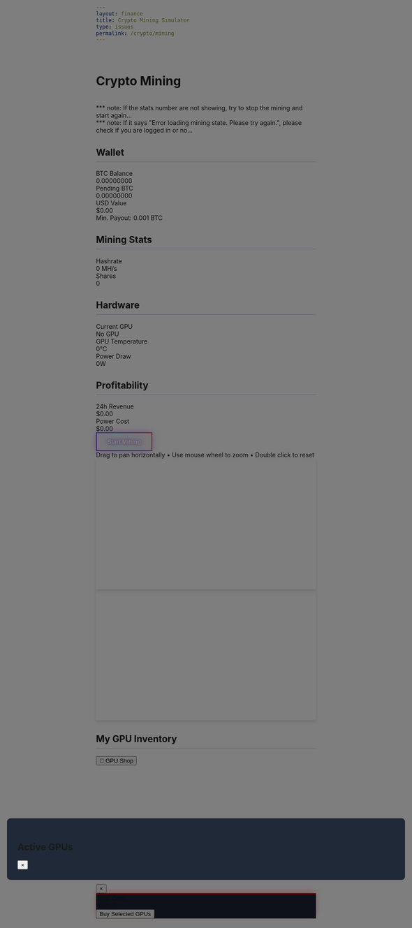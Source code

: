 ```yaml
---
layout: finance
title: Crypto Mining Simulator
type: issues
permalink: /crypto/mining
---
```


<script src="https://cdn.jsdelivr.net/npm/chart.js"></script>
<script src="https://cdnjs.cloudflare.com/ajax/libs/chartjs-plugin-zoom/2.0.1/chartjs-plugin-zoom.min.js"></script>
<link href="https://cdn.jsdelivr.net/npm/tailwindcss@2.2.19/dist/tailwind.min.css" rel="stylesheet">
<style>
       .notification { /* This entire style, ".notification", is what makes the notification pops out from the top right! */
       position: fixed;
       top: 20px;
       right: 20px;
       background-color: #333;
       color: white;
       padding: 10px;
       border-radius: 5px;
       z-index: 1000; // Ensure it appears above other elements
   }
   .shadow-red-glow {
    box-shadow: 0 4px 15px -3px rgba(239, 68, 68, 0.3);
    }
    .shadow-green-glow {
        box-shadow: 0 4px 15px -3px rgba(16, 185, 129, 0.3);
    }
   /* GPU Inventory Styles */
   .dashboard-card {
       @apply bg-gray-800 rounded-lg p-6 shadow-lg border border-gray-700;
       transition: transform 0.2s, box-shadow 0.2s;
   }
   .dashboard-card:hover {
       transform: translateY(-2px);
       box-shadow: 0 4px 12px rgba(0, 0, 0, 0.3);
   }
   .dashboard-card h2 {
       @apply text-xl font-bold mb-4 text-blue-400;
       border-bottom: 2px solid rgba(59, 130, 246, 0.2);
       padding-bottom: 0.5rem;
   }
   .stat-label {
       @apply text-gray-400 text-sm font-medium mb-1;
   }
   .stat-value {
       @apply text-2xl font-bold;
       text-shadow: 0 0 10px rgba(255, 255, 255, 0.1);
   }
   #gpu-inventory {
       @apply mt-4;
       min-height: 200px; /* Ensure minimum height even when empty */
   }
   .gpu-card {
       @apply bg-gray-800 rounded-lg p-4 shadow-lg mb-4;
       border: 1px solid rgba(255, 255, 255, 0.1);
   }
    /* Updated Navigation Bar Styles */
    .navbar {
        display: flex;
        justify-content: space-between;
        align-items: center;
        padding: 10px 15px; /* Reduced horizontal padding */
        background-color: #001f3f;
        color: #fff;
        width: 100%;
    }
    .navbar .logo {
        font-size: 24px;
        font-weight: bold;
        letter-spacing: 2px;
        margin-right: 20px; /* Add margin to separate logo from nav buttons */
    }
    .navbar .nav-buttons {
        display: flex;
        gap: 15px; /* Reduced gap between buttons */
        flex-wrap: nowrap; /* Prevent wrapping */
        align-items: center;
    }
    .navbar .nav-buttons a {
        color: #fff;
        text-decoration: none;
        font-size: 15px; /* Slightly smaller font size */
        padding: 6px 12px; /* Reduced padding */
        border-radius: 4px;
        transition: background-color 0.3s;
        white-space: nowrap; /* Prevent text wrapping */
    }
    .navbar .nav-buttons a:hover {
        background-color: #ff8c00;
    }
.navbar {
    display: flex;
    justify-content: space-between;
    align-items: center;
    padding: 10px 20px;
    background-color: #001f3f;
    color: #fff;
}
.navbar .logo {
    font-size: 24px;
    font-weight: bold;
    letter-spacing: 2px;
}
.navbar .nav-buttons {
    display: flex;
    gap: 20px;
}
.navbar .nav-buttons a {
    color: #fff;
    text-decoration: none;
    font-size: 16px;
    padding: 8px 16px;
    border-radius: 4px;
    transition: background-color 0.3s;
}
.navbar .nav-buttons a:hover {
    background-color: #ff8c00;
}
.dashboard {
    padding: 20px;
    display: flex;
    justify-content: flex-start;
    gap: 40px;
}
.dashboard-content {
    width: 70%;
}
.sidebar {
    width: 25%;
    display: flex;
    flex-direction: column;
    gap: 20px;
}
.stock-table, .your-stocks {
    background-color: #fff;
    padding: 20px;
    border-radius: 8px;
    box-shadow: 0 2px 4px rgba(0, 0, 0, 0.1);
}
.your-stocks, .stock-table {
    height: full;
}
.stock-table table, .your-stocks table {
    width: 100%;
    border-collapse: collapse;
}
.stock-table table, th, td, .your-stocks table, th, td {
    border: none;
}
.stock-table th, td, .your-stocks th, td {
    padding: 10px;
    text-align: left;
}
.stock-table th, .your-stocks th {
    background-color: #f2f2f2;
}
.welcome {
    font-size: 24px;
    font-weight: bold;
}
.summary-cards {
    display: flex;
    justify-content: space-between;
    margin: 20px 0;
}
.card {
    padding: 0px;
    margin: 10px;
    border-radius: 8px;
    box-shadow: 0 2px 4px rgba(0, 0, 0, 0.1);
    flex: 1;
    text-align: center;
    color: #fff;
    padding-bottom: -40px;
}
.card-orange {
    background-color: #FF8C00;
}
.card-purple {
    background-color: #6A0DAD;
}
.card-darkblue {
    background-color: #001f3f;
}
.card h2 {
    font-size: 20px;
}
.card p {
    font-size: 36px;
    font-weight: bold;
}
.chart-container {
    @apply bg-gray-800 rounded-lg p-6 border border-gray-700;
    height: 300px;
    box-shadow: 0 4px 6px rgba(0, 0, 0, 0.1);
}
.chart {
    height: 100%;
    width: 100%;
    background-color: #fff;
    border-radius: 8px;
    display: flex;
    align-items: center;
    justify-content: center;
    font-size: 24px;
    color: #999;
    flex: 1;
}
.search-container {
    margin-bottom: 20px;
    display: flex;
}
.search-container input[type="text"] {
    width: 100%;
    padding: 12px;
    border: none;
    border-radius: 4px;
    outline: none;
    font-size: 16px;
}
.search-button {
    background-color: #ff8c00;
    color: #fff;
    border: none;
    border-radius: 0 4px 4px 0;
    padding: 12px 20px;
    cursor: pointer;
    font-size: 16px;
    transition: background-color 0.3s;
}
.search-button:hover {
    background-color: #e07b00;
}
/* ===== Mining Button Effects ===== */
#start-mining {
    background: linear-gradient(135deg, 
        rgba(147, 51, 234, 0.1) 0%,    /* Purple */
        rgba(59, 130, 246, 0.1) 50%,  /* Blue */
        rgba(239, 68, 68, 0.1) 100%   /* Red */
    );
    border: 2px solid;
    border-image-slice: 1;
    border-image-source: linear-gradient(
        45deg,
        #9333ea,  /* Purple */
        #3b82f6,  /* Blue */
        #ef4444   /* Red */
    );
    color: white;
    padding: 12px 24px;
    border-radius: 8px;
    font-weight: bold;
    transition: all 0.4s cubic-bezier(0.4, 0, 0.2, 1);
    position: relative;
    overflow: hidden;
    backdrop-filter: blur(8px);
}
/* Hover effect with chromatic aberration */
#start-mining:hover {
    transform: translateY(-2px) scale(1.02);
    box-shadow: 0 0 25px rgba(147, 51, 234, 0.4),
                0 0 15px rgba(59, 130, 246, 0.4),
                0 0 5px rgba(239, 68, 68, 0.4);
}
/* Active state with particle effect */
#start-mining.active {
    background: linear-gradient(135deg,
        rgba(147, 51, 234, 0.2) 0%,
        rgba(59, 130, 246, 0.2) 50%,
        rgba(239, 68, 68, 0.2) 100%
    );
    box-shadow: 0 0 40px rgba(147, 51, 234, 0.6),
                inset 0 0 20px rgba(59, 130, 246, 0.4);
}
/* RGB Cyclic Animation */
@keyframes chromatic-pulse {
    0% {
        border-color: #9333ea;  /* Purple */
        box-shadow: 0 0 15px rgba(147, 51, 234, 0.4);
    }
    33% {
        border-color: #3b82f6;   /* Blue */
        box-shadow: 0 0 15px rgba(59, 130, 246, 0.4);
    }
    66% {
        border-color: #ef4444;  /* Red */
        box-shadow: 0 0 15px rgba(239, 68, 68, 0.4);
    }
    100% {
        border-color: #9333ea;  /* Purple */
        box-shadow: 0 0 15px rgba(147, 51, 234, 0.4);
    }
}
#start-mining:not(.active) {
    animation: chromatic-pulse 3s ease-in-out infinite;
}
/* Holographic overlay effect */
#start-mining::before {
    content: '';
    position: absolute;
    top: -50%;
    left: -50%;
    width: 200%;
    height: 200%;
    background: linear-gradient(
        45deg,
        transparent 25%,
        rgba(147, 51, 234, 0.1) 33%,
        rgba(59, 130, 246, 0.1) 66%,
        transparent 75%
    );
    transform: rotate(45deg);
    animation: prismatic-flow 4s infinite linear;
    mix-blend-mode: screen;
}
@keyframes prismatic-flow {
    0% { transform: translateX(-150%) rotate(45deg); }
    100% { transform: translateX(150%) rotate(45deg); }
}
/* Text glow with color transition */
#start-mining span {
    position: relative;
    z-index: 2;
    animation: text-glow 2s ease-in-out infinite alternate;
}
@keyframes text-glow {
    from {
        text-shadow: 0 0 5px rgba(147, 51, 234, 0.5),
                     0 0 10px rgba(59, 130, 246, 0.5),
                     0 0 15px rgba(239, 68, 68, 0.5);
    }
    to {
        text-shadow: 0 0 10px rgba(147, 51, 234, 0.8),
                     0 0 20px rgba(59, 130, 246, 0.8),
                     0 0 30px rgba(239, 68, 68, 0.8);
    }
}
/* GPU Shop Modal */
.gpu-shop-modal {
    position: fixed;
    inset: 0;
    background-color: rgba(0, 0, 0, 0.75);
    display: flex;
    align-items: center;
    justify-content: center;
    z-index: 50;
}
/* GPU Shop Content */
.gpu-shop-content {
    background-color: #1F2937;
    width: 90%;
    max-width: 900px;
    max-height: 80vh;
    border-radius: 0.5rem;
    padding: 1.5rem;
    position: relative;
}
/* GPU List Container (with scrollbar) */
.gpu-list-container {
    overflow-y: auto;
    max-height: calc(80vh - 4rem);
    padding-right: 1rem;
    scrollbar-width: thin;
    scrollbar-color: #4B5563 #1F2937;
}
/* Scrollbar Style */
.gpu-list-container::-webkit-scrollbar {
    width: 8px;
}
.gpu-list-container::-webkit-scrollbar-track {
    background: #1F2937;
}
.gpu-list-container::-webkit-scrollbar-thumb {
    background-color: #4B5563;
    border-radius: 4px;
}
/* GPU Card Base Style */
.gpu-card {
    background: rgba(26, 31, 46, 0.95);
    border-radius: 0.5rem;
    padding: 1rem;
    margin-bottom: 1rem;
    transition: all 0.3s cubic-bezier(0.4, 0, 0.2, 1);
    border: 2px solid transparent;
    backdrop-filter: blur(5px);
}
/* Different price GPU Hover Effect */
.gpu-card.starter:hover { /* Free GPU */
    transform: translateY(-5px);
    box-shadow: 0 0 20px rgba(34, 197, 94, 0.3);
    border-color: rgba(34, 197, 94, 0.5);
}
.gpu-card.budget:hover { /* Entry-level */
    transform: translateY(-5px);
    box-shadow: 0 0 20px rgba(59, 130, 246, 0.3);
    border-color: rgba(59, 130, 246, 0.5);
}
.gpu-card.mid-range:hover { /* Mid-range */
    transform: translateY(-5px);
    box-shadow: 0 0 20px rgba(147, 51, 234, 0.3);
    border-color: rgba(147, 51, 234, 0.5);
}
.gpu-card.high-end:hover { /* High-end */
    transform: translateY(-5px);
    box-shadow: 0 0 20px rgba(251, 146, 60, 0.3);
    border-color: rgba(251, 146, 60, 0.5);
}
.gpu-card.premium:hover { /* Premium */
    transform: translateY(-5px);
    box-shadow: 0 0 20px rgba(239, 68, 68, 0.3);
    border-color: rgba(239, 68, 68, 0.5);
}
/* difference color = different category */
.gpu-card.starter h3 { color: #22C55E; }  /* Green */
.gpu-card.budget h3 { color: #3B82F6; }   /* Blue */
.gpu-card.mid-range h3 { color: #9333EA; } /* Purple */
.gpu-card.high-end h3 { color: #FB923C; } /* Orange */
.gpu-card.premium h3 { color: #EF4444; }  /* Red */
/* Buy Button Style */
.gpu-card button {
    background: rgba(39, 39, 42, 0.9);
    color: white;
    padding: 0.5rem 1rem;
    border-radius: 0.375rem;
    transition: all 0.2s ease;
}
.gpu-card button:hover {
    transform: scale(1.05);
    box-shadow: 0 0 10px currentColor;
}
/* Performance Metrics Style */
.gpu-card .performance-metrics {
    color: #A1A1AA;
    font-size: 0.875rem;
}
.gpu-card .performance-metrics span {
    color: white;
    font-weight: 500;
}
/* ROI Display Style */
.gpu-card .roi-indicator {
    color: #FACC15;
    font-weight: bold;
    text-shadow: 0 0 8px rgba(250, 204, 21, 0.3);
}
/* Update the active-gpus-modal styles to match GPU Shop */
.active-gpus-modal {
    position: fixed;
    inset: 0;
    background-color: rgba(0, 0, 0, 0.5);
    z-index: 50;
}
.active-gpus-content {
    position: absolute;
    top: 50%;
    left: 50%;
    transform: translate(-50%, -50%);
    background-color: #1f2937;
    border-radius: 0.5rem;
    padding: 1.5rem;
    width: 90%;
    max-width: 900px;
    max-height: 80vh;
}
#active-gpus-list {
    overflow-y: auto;
    max-height: calc(80vh - 120px);
    padding-right: 1rem;
    margin-right: -1rem;
    scrollbar-width: thin;
    scrollbar-color: #4b5563 #1f2937;
}
#active-gpus-list::-webkit-scrollbar {
    width: 8px;
}
#active-gpus-list::-webkit-scrollbar-track {
    background: #1f2937;
}
#active-gpus-list::-webkit-scrollbar-thumb {
    background-color: #4b5563;
    border-radius: 4px;
}
/* Update the GPU cards style */
#active-gpus-list .gpu-card {
    background: rgba(17, 24, 39, 0.95);
    border-radius: 0.75rem;
    padding: 1.25rem;
    margin-bottom: 1rem;
    border: 1px solid rgba(75, 85, 99, 0.4);
    transition: all 0.2s ease-in-out;
}
#active-gpus-list .gpu-card:hover {
    transform: translateY(-2px);
    border-color: rgba(59, 130, 246, 0.5);
    box-shadow: 0 4px 12px rgba(59, 130, 246, 0.1);
}
@keyframes rainbow-breathe {
    0% { background-position: 0% 50%; text-shadow: 0 0 10px #ff0000; }
    25% { background-position: 100% 50%; text-shadow: 0 0 10px #00ff00; }
    50% { background-position: 0% 50%; text-shadow: 0 0 10px #0000ff; }
    75% { background-position: 100% 50%; text-shadow: 0 0 10px #ff00ff; }
    100% { background-position: 0% 50%; text-shadow: 0 0 10px #ff0000; }
}
@keyframes rgb-border-breathe {
    0% { border-color: rgba(255, 0, 0, 0.7); box-shadow: 0 -4px 15px -3px rgba(255, 0, 0, 0.4); }
    33% { border-color: rgba(0, 255, 0, 0.7); box-shadow: 0 -4px 15px -3px rgba(0, 255, 0, 0.4); }
    66% { border-color: rgba(0, 0, 255, 0.7); box-shadow: 0 -4px 15px -3px rgba(0, 0, 255, 0.4); }
    100% { border-color: rgba(255, 0, 0, 0.7); box-shadow: 0 -4px 15px -3px rgba(255, 0, 0, 0.4); }
}
</style><br>
<h1>Crypto Mining</h1><br>
<div class="text-center mb-4 text-yellow-400">
    *** note: If the stats number are not showing, try to stop the mining and start again... <br>
    *** note: If it says "Error loading mining state. Please try again.", please check if you are logged in or no...
</div>
<div class="container mx-auto">
    <!-- Core Stats Cards -->
    <div class="grid grid-cols-1 md:grid-cols-2 lg:grid-cols-4 gap-4">
        <!-- Wallet -->
        <div class="dashboard-card">
            <h2>Wallet</h2>
            <div class="grid gap-2">
                <div>
                    <div class="stat-label">BTC Balance</div>
                    <div class="stat-value" id="btc-balance">0.00000000</div>
                </div>
                <div>
                    <div class="stat-label">Pending BTC</div>
                    <div class="stat-value text-yellow-400" id="pending-balance">0.00000000</div>
                </div>
                <div>
                    <div class="stat-label">USD Value</div>
                    <div class="stat-value" id="usd-value">$0.00</div>
                </div>
                <div>
                    <div class="stat-label" id="pool-info">Min. Payout: 0.001 BTC</div>
                </div>
            </div>
        </div>
        <!-- Mining Stats -->
        <div class="dashboard-card">
            <h2>Mining Stats</h2>
            <div class="grid gap-2">
                <div>
                    <div class="stat-label">Hashrate</div>
                    <div class="stat-value" id="hashrate">0 MH/s</div>
                </div>
                <div>
                    <div class="stat-label">Shares</div>
                    <div class="stat-value" id="shares">0</div>
                </div>
            </div>
        </div>
        <!-- Hardware -->
        <div class="dashboard-card">
            <h2>Hardware</h2>
            <div class="grid gap-2">
                <div>
                    <div class="stat-label">Current GPU</div>
                    <div class="stat-value text-blue-400 cursor-pointer hover:text-blue-300 transition-colors" 
                            onclick="openActiveGPUsModal()" 
                            id="current-gpu">
                        No GPU
                    </div>
                </div>
                <div>
                    <div class="stat-label">GPU Temperature</div>
                    <div class="stat-value" id="gpu-temp">0°C</div>
                </div>
                <div>
                    <div class="stat-label">Power Draw</div>
                    <div class="stat-value" id="power-draw">0W</div>
                </div>
            </div>
        </div>
        <!-- Profitability -->
        <div class="dashboard-card">
            <h2>Profitability</h2>
            <div class="grid gap-2">
                <div>
                    <div class="stat-label">24h Revenue</div>
                    <div class="stat-value" id="daily-revenue">$0.00</div>
                </div>
                <div>
                    <div class="stat-label">Power Cost</div>
                    <div class="stat-value text-red-400" id="power-cost">$0.00</div>
                </div>
            </div>
        </div>
    </div>
    <!-- Mining Controls -->
    <div class="flex justify-center mt-8 mb-8">
        <div class="flex justify-between items-center">
            <button id="start-mining" onclick="toggleMining()">
                <span>Start Mining</span>
            </button>
        </div>
    </div>
    <!-- Performance Charts -->
    <div class="flex flex-col gap-4 mt-4">
        <div class="text-sm text-gray-400 text-center">
            Drag to pan horizontally • Use mouse wheel to zoom • Double click to reset
        </div>
        <div class="chart-container">
            <canvas id="hashrate-chart"></canvas>
        </div>
        <div class="chart-container">
            <canvas id="profit-chart"></canvas>
        </div>
    </div>
    <!-- GPU Inventory -->
    <div class="dashboard-card mt-4 bg-gray-900 p-6 rounded-lg">
        <div class="flex justify-between items-center mb-4">
            <h2 class="text-xl font-bold">My GPU Inventory</h2>
            <button id="gpu-shop" 
                    class="bg-indigo-600 hover:bg-indigo-700 px-6 py-3 rounded-lg 
                            font-medium transition-colors duration-200 flex items-center gap-2">
                <span>🛒</span>
                GPU Shop
            </button>
        </div>
        <div id="gpu-inventory" class="min-h-[400px]">
        </div>
    </div>
</div>
<!-- GPU Shop Modal -->
<div id="gpu-shop-modal" class="fixed inset-0 bg-black bg-opacity-50 hidden z-50">
    <div class="absolute top-1/2 left-1/2 transform -translate-x-1/2 -translate-y-1/2 
                bg-gray-800 rounded-lg p-6 w-11/12 max-w-4xl max-h-[80vh] overflow-hidden">
        <div class="flex justify-between items-center mb-4">
            <h2 class="text-2xl font-bold">GPU Shop</h2>
            <button id="close-shop" class="text-gray-400 hover:text-white text-3xl">&times;</button>
        </div>
        <div class="overflow-y-auto pr-2" style="max-height: calc(80vh - 100px);">
            <div id="gpu-list" class="grid gap-4">
                <!-- GPUs will be inserted here -->
            </div>
        </div>
        <!-- Total Cost Footer -->
        <div id="total-cost-footer" class="fixed bottom-0 left-0 right-0 bg-gray-900 bg-opacity-90 backdrop-blur-sm p-4 flex justify-between items-center"
                style="border-top: 3px solid transparent;
                    background: rgba(17, 24, 39, 0.95);
                    animation: rgb-border-breathe 3s ease-in-out infinite;">
            <div class="text-2xl font-bold text-white">Total Cost:</div>
            <div class="flex items-center gap-4">
                <div class="text-3xl font-bold text-white">
                    USD: <span id="shop-total-cost">0</span>
                </div>
                <button onclick="buySelectedGPUs()" 
                        class="bg-indigo-600 hover:bg-indigo-700 px-6 py-2 rounded-lg font-medium transition-colors duration-200">
                    Buy Selected GPUs
                </button>
            </div>
        </div>
    </div>
</div>
<!-- Add this right before the closing </body> tag -->
<div id="active-gpus-modal" class="active-gpus-modal hidden">
    <div class="active-gpus-content">
        <div class="flex justify-between items-center mb-4">
            <h2 class="text-2xl font-bold text-blue-400">Active GPUs</h2>
            <button onclick="closeActiveGPUsModal()" 
                    class="text-gray-400 hover:text-white text-2xl leading-none">&times;</button>
        </div>
        <div id="active-gpus-list">
            <!-- GPUs will be listed here -->
        </div>
    </div>
</div>
<script type="module">
    import { login, pythonURI, javaURI, fetchOptions } from '{{site.baseurl}}/assets/js/api/config.js'; 
    // Make functions globally available
    window.openActiveGPUsModal = function() {
        const modal = document.getElementById('active-gpus-modal');
        modal.classList.remove('hidden');
        updateActiveGPUsList();
    }
    window.closeActiveGPUsModal = function() {
        const modal = document.getElementById('active-gpus-modal');
        modal.classList.add('hidden');
    }
    function updateActiveGPUsList() {
        const container = document.getElementById('active-gpus-list');
        container.innerHTML = '';
        if (!window.stats || !window.stats.gpus) return;
        // Group GPUs by ID
        const gpuGroups = {};
        window.stats.gpus.forEach(gpu => {
            if (gpu.isActive) {
                if (!gpuGroups[gpu.id]) {
                    gpuGroups[gpu.id] = {
                        ...gpu,
                        quantity: gpu.quantity
                    };
                }
            }
        });
        Object.values(gpuGroups).forEach(gpu => {
            const card = document.createElement('div');
            card.className = 'gpu-card';
            card.innerHTML = `
                <div class="flex justify-between items-start">
                    <div class="flex-1">
                        <div class="flex justify-between items-center mb-4">
                            <h3 class="text-xl font-bold text-blue-400">${gpu.name}</h3>
                            <span class="text-green-400 text-lg font-bold">x${gpu.quantity}</span>
                        </div>
                        <div class="grid grid-cols-2 gap-6">
                            <div>
                                <p class="text-gray-400 mb-2">Performance (Per GPU)</p>
                                <div class="space-y-2">
                                    <p class="text-white">⚡ ${gpu.hashrate.toFixed(2)} MH/s</p>
                                    <p class="text-white">🔌 ${gpu.power}W</p>
                                    <p class="text-white">🌡️ ${gpu.temp}°C</p>
                                    <p class="text-white">📊 ${(gpu.hashrate/gpu.power).toFixed(3)} MH/W</p>
                                </div>
                            </div>
                            <div>
                                <p class="text-gray-400 mb-2">Total Output</p>
                                <div class="space-y-2">
                                    <p class="text-white">⚡ ${(gpu.hashrate * gpu.quantity).toFixed(2)} MH/s</p>
                                    <p class="text-white">🔌 ${gpu.power * gpu.quantity}W</p>
                                    <p class="text-emerald-400">✅ All Active</p>
                                </div>
                            </div>
                        </div>
                    </div>
                </div>
            `;
            container.appendChild(card);
        });
    }
    // Make toggleMining globally available
    window.toggleMining = async function() {
        try {
            const options = {
                ...fetchOptions,
                method: 'POST',
                cache: 'no-cache'
            };
            const response = await fetch(`${javaURI}/api/mining/toggle`, options);
            const result = await response.json();
            console.log('Mining toggle result:', result);
            // Update UI
            updateMiningButton(result.isMining);
            if (result.isMining) {
                startPeriodicUpdates();
                showNotification('Mining started successfully');
            } else {
                stopPeriodicUpdates();
                showNotification('Mining stopped');
            }
            await updateMiningStats();
        } catch (error) {
            console.error('Error toggling mining:', error);
            showNotification('Error toggling mining state');
        }
    };
    let hashrateChart, profitChart;
    let updateInterval;
    // Initialize charts and setup
    document.addEventListener('DOMContentLoaded', async () => {
        try {
            initializeCharts();
            setupEventListeners();
            await initializeMiningState();
            await loadGPUs();
        } catch (error) {
            console.error('Error during initialization:', error);
        }
    });
    function setupEventListeners() {
        // Remove this line since we're using onclick in HTML
        // document.getElementById('start-mining').addEventListener('click', toggleMining);
        document.getElementById('gpu-shop').addEventListener('click', openGpuShop);
    }
    function initializeCharts() {
        // Hashrate Chart
        const hashrateCtx = document.getElementById('hashrate-chart').getContext('2d');
        hashrateChart = new Chart(hashrateCtx, {
            type: 'line',
            data: {
                labels: [],
                datasets: [{
                    label: 'Hashrate (MH/s)',
                    data: [],
                    borderColor: '#3B82F6',
                    backgroundColor: 'rgba(59, 130, 246, 0.2)',
                    borderWidth: 3,
                    fill: true
                }]
            },
            options: {
                responsive: true,
                maintainAspectRatio: false,
                plugins: {
                    zoom: {
                        zoom: {
                            wheel: { enabled: true },
                            pinch: { enabled: true },
                            mode: 'x'
                        },
                        pan: { enabled: true }
                    }
                }
            }
        });
        // Profit Chart
        const profitCtx = document.getElementById('profit-chart').getContext('2d');
        profitChart = new Chart(profitCtx, {
            type: 'line',
            data: {
                labels: [],
                datasets: [{
                    label: 'Profit (USD)',
                    data: [],
                    borderColor: '#BE0102',
                    backgroundColor: 'rgba(190, 1, 2, 0.2)',
                    borderWidth: 3,
                    fill: true
                }]
            },
            options: {
                responsive: true,
                maintainAspectRatio: false,
                plugins: {
                    zoom: {
                        zoom: {
                            wheel: { enabled: true },
                            pinch: { enabled: true },
                            mode: 'x'
                        },
                        pan: { enabled: true }
                    }
                }
            }
        });
    }
    async function initializeMiningState() {
        try {
            const options = {
                ...fetchOptions,
                method: 'GET',
                cache: 'no-cache'
            };
            // Fetch initial mining state
            const response = await fetch(`${javaURI}/api/mining/state`, options);
            if (!response.ok) {
                throw new Error('Failed to fetch mining state');
            }
            const state = await response.json();
            console.log('Initial mining state:', state);
            // Update UI with initial state
            updateDisplay(state);
            updateMiningButton(state.isMining);
            // Start periodic updates if mining is active
            if (state.isMining) {
                startPeriodicUpdates();
            }
        } catch (error) {
            console.error('Error initializing mining state:', error);
            showNotification('Error loading mining state. Please try again.');
        }
    }
    async function startPeriodicUpdates() {
        if (updateInterval) clearInterval(updateInterval);
        updateInterval = setInterval(async () => {
            await updateMiningStats();
        }, 5000);
        // 添加options定义
        const options = {
            ...fetchOptions,
            method: 'GET',
            cache: 'no-cache'
        };
        // 实时监控
        setInterval(async () => {
            try {
                const response = await fetch(`${javaURI}/api/mining/stats`, options);
                const stats = await response.json();
                console.log('实时监控:', {
                    time: new Date().toLocaleTimeString(),
                    pending: stats.pendingBalance,
                    hashrate: stats.hashrate,
                    activeGPUs: stats.activeGPUs?.length || 0
                });
            } catch (error) {
                console.error('监控请求失败:', error);
            }
        }, 5000);
    }
    // API Calls
    async function loadGPUs() {
        try {
            const options = {
                ...fetchOptions,
                method: 'GET',
                cache: 'no-cache'
            };
            const response = await fetch(`${javaURI}/api/mining/shop`, options);
            const gpus = await response.json();
            console.log('GPUs:', gpus); // Log the GPUs to check the structure
            renderGpuShop(gpus);
        } catch (error) {
            console.error('Error loading GPUs:', error);
        }
    }
    window.toggleGPU = async function(gpuId) {
        try {
            const options = {
                ...fetchOptions,
                method: 'POST',
                cache: 'no-cache'
            };
            const response = await fetch(`${javaURI}/api/mining/gpu/toggle/${gpuId}`, options);
            const result = await response.json();
            if (result.success) {
                showNotification(result.message);
                // 局部更新GPU卡片
                const gpuCard = document.querySelector(`[data-gpu-id="${gpuId}"]`);
                if (gpuCard) {
                    const button = gpuCard.querySelector('button');
                    button.innerHTML = `
                        <span class="text-lg">${result.isActive ? '⏸️' : '▶️'}</span>
                        ${result.isActive ? 'Deactivate' : 'Activate'}
                    `;
                    button.className = `w-full ${result.isActive ? 'bg-red-500 hover:bg-red-600' : 'bg-green-500 hover:bg-green-600'} 
                        px-6 py-3 rounded-lg font-medium transition-colors duration-200 flex items-center justify-center gap-2`;
                }
                // 只更新统计数字，不重新渲染整个列表
                await updateMiningStats();
            } else {
                showNotification(result.message || 'Failed to toggle GPU');
            }
        } catch (error) {
            console.error('Error toggling GPU:', error);
            showNotification('Error toggling GPU: ' + error.message);
        }
    }
    window.buyGpu = async function(gpuId, quantity) {
        try {
            const options = {
                ...fetchOptions,
                method: 'POST',
                cache: 'no-cache',
                body: JSON.stringify({ quantity: quantity })
            };
            const response = await fetch(`${javaURI}/api/mining/gpu/buy/${gpuId}`, options);
            const result = await response.json();
            if (response.ok) {
                showNotification(result.message);
                await updateMiningStats();
                await loadGPUs();
            } else {
                showNotification(result.message || 'Failed to buy GPU');
            }
        } catch (error) {
            console.error('Error buying GPU:', error);
            showNotification('Error buying GPU: ' + error.message);
        }
    }
    async function updateMiningStats() {
        try {
            const options = {
                ...fetchOptions,
                method: 'GET',
                cache: 'no-cache'
            };
            const response = await fetch(`${javaURI}/api/mining/stats`, options);
            if (!response.ok) {
                throw new Error(`HTTP error! Status: ${response.status}`);
            }
            const stats = await response.json();
            console.log('完整统计信息:', {
                pendingBalance: stats.pendingBalance,
                shares: stats.shares,
                hashrate: stats.hashrate,
                activeGPUs: stats.activeGPUs
            });
            if (!stats.gpus) {
                console.warn('API response missing gpus field', stats);
                stats.gpus = []; // Set default
            }
            updateDisplay(stats);
            renderGpuInventory(stats);
            updateCharts(stats);
        } catch (error) {
            console.error('Error updating mining stats:', error);
            showNotification('Failed to fetch mining data, check your connection');
        }
    }
    // UI Updates
    function updateDisplay(stats) {
        // Log incoming data
        console.log('Updating display with stats:', stats);
        // Parse BTC values
        const btcBalance = parseFloat(stats.btcBalance) || 0;
        const pendingBalance = parseFloat(stats.pendingBalance) || 0;
        const totalBTC = btcBalance + pendingBalance;
        // Update BTC displays
        document.getElementById('btc-balance').textContent = btcBalance.toFixed(8);
        document.getElementById('pending-balance').textContent = pendingBalance.toFixed(8);
        // Calculate and update USD value
        let usdValue;
        if (stats.totalBalanceUSD) {
            // Use API-provided USD value if available
            usdValue = stats.totalBalanceUSD;
        } else {
            // Calculate USD value using BTC_PRICE constant
            usdValue = (totalBTC * 45000).toFixed(2);
        }
        document.getElementById('usd-value').textContent = `$${usdValue}`;
        // Log the values being displayed
        console.log('Display values:', {
            btcBalance: btcBalance.toFixed(8),
            pendingBalance: pendingBalance.toFixed(8),
            totalBTC: totalBTC.toFixed(8),
            usdValue: usdValue
        });
        // Add small random fluctuations to temperature and power
        const tempVariation = Math.random() * 2 - 1; // Random variation ±1°C
        const powerVariation = Math.random() * 10 - 5; // Random variation ±5W
        // Get base values
        const baseTemp = parseFloat(stats.averageTemperature) || 0;
        const basePower = parseFloat(stats.powerConsumption) || 0;
        // Calculate new values with fluctuations
        const newTemp = Math.max(30, Math.min(90, baseTemp + tempVariation)); // Keep between 30-90°C
        const newPower = Math.max(0, basePower + powerVariation); // Keep above 0W
        // Update display elements
        document.getElementById('hashrate').textContent = `${(parseFloat(stats.hashrate) || 0).toFixed(2)} MH/s`;
        document.getElementById('shares').textContent = stats.shares || 0;
        document.getElementById('gpu-temp').textContent = `${newTemp.toFixed(1)}°C`;
        document.getElementById('power-draw').textContent = `${newPower.toFixed(0)}W`;
        document.getElementById('daily-revenue').textContent = `$${(typeof stats.dailyRevenue === 'number' ? stats.dailyRevenue : 0).toFixed(2)}`;
        document.getElementById('power-cost').textContent = `$${(typeof stats.powerCost === 'number' ? stats.powerCost : 0).toFixed(2)}`;
        // Update GPU count display
        if (stats.gpus && stats.gpus.length > 0) {
            const totalGPUs = stats.gpus.reduce((sum, gpu) => sum + gpu.quantity, 0);
            const activeGPUs = stats.gpus.reduce((sum, gpu) => gpu.isActive ? sum + gpu.quantity : sum, 0);
            document.getElementById('current-gpu').textContent = 
                `${activeGPUs} Active of ${totalGPUs} GPUs (Click to view)`;
        } else {
            document.getElementById('current-gpu').textContent = 'No GPUs';
        }
        // Add color indicators for temperature
        const tempElement = document.getElementById('gpu-temp');
        if (newTemp >= 80) {
            tempElement.className = 'stat-value text-red-500'; // Hot
        } else if (newTemp >= 70) {
            tempElement.className = 'stat-value text-yellow-500'; // Warm
        } else {
            tempElement.className = 'stat-value text-green-500'; // Good
        }
        // Store stats globally for modal access
        window.stats = stats;
    }
    function renderGpuInventory(stats) {
        const inventoryElement = document.getElementById('gpu-inventory');
        if (!inventoryElement) return;
        inventoryElement.innerHTML = '';
        const gpus = stats?.gpus || [];
        if (gpus.length === 0) {
            inventoryElement.innerHTML = `
                <div class="text-gray-400 text-center p-8 bg-gray-800 rounded-lg w-full">
                    <p class="mb-2">🛒 Inventory empty!</p>
                    <p>Click the button above to visit the GPU shop</p>
                </div>
            `;
            return;
        }
        // Group GPUs by ID and count quantities
        const gpuGroups = {};
        gpus.forEach(gpu => {
            const gpuId = gpu.id;
            if (!gpuGroups[gpuId]) {
                gpuGroups[gpuId] = {
                    ...gpu,
                    quantity: gpu.quantity,
                    activeCount: gpu.isActive ? gpu.quantity : 0
                };
            }
        });
        const container = document.createElement('div');
        container.className = 'grid grid-cols-1 md:grid-cols-2 lg:grid-cols-3 gap-6 p-4';
        Object.values(gpuGroups).forEach(gpu => {
            const gpuCard = document.createElement('div');
            gpuCard.className = 'bg-gray-800 rounded-xl p-6 shadow-2xl transform transition-all duration-300 hover:scale-[1.02] border border-gray-700';
            gpuCard.dataset.gpuId = gpu.id;
            const hashrate = gpu.hashrate || 0;
            const power = gpu.power || 0;
            const temp = gpu.temp || 0;
            const dailyRevenue = hashrate * 86400 * 0.00000001;
            const dailyPowerCost = (power * 24 / 1000 * 0.12);
            const dailyProfit = dailyRevenue - dailyPowerCost;
            gpuCard.innerHTML = `
                <div class="flex flex-col h-full">
                    <div class="flex-1">
                        <div class="flex justify-between items-start">
                            <h3 class="text-xl font-bold text-white">${gpu.name}</h3>
                            <span class="text-green-400 text-lg font-bold">x${gpu.quantity}</span>
                        </div>
                        <p class="text-blue-400 text-sm mb-4">${gpu.activeCount} of ${gpu.quantity} Active</p>
                        <div class="grid grid-cols-2 gap-4 mt-2">
                            <div class="text-sm">
                                <p class="text-gray-400">Performance (Per GPU)</p>
                                <p class="text-white">⚡ ${hashrate.toFixed(2)} MH/s</p>
                                <p class="text-white">🔌 ${power.toFixed(0)}W</p>
                                <p class="text-white">🌡️ ${temp.toFixed(1)}°C</p>
                            </div>
                            <div class="text-sm">
                                <p class="text-gray-400">Daily Estimates (Per GPU)</p>
                                <p class="text-green-400">💰 $${dailyRevenue.toFixed(2)}</p>
                                <p class="text-red-400">💡 -$${dailyPowerCost.toFixed(2)}</p>
                                <p class="text-blue-400">📈 $${dailyProfit.toFixed(2)}</p>
                            </div>
                        </div>
                        <div class="mt-4 text-sm">
                            <p class="text-purple-400">Total Daily Profit: $${(dailyProfit * gpu.quantity).toFixed(2)}</p>
                        </div>
                    </div>
                </div>
            `;
            container.appendChild(gpuCard);
        });
        inventoryElement.appendChild(container);
    }
    function updateCharts(stats) {
        if (!stats) {
            console.warn('updateCharts called without stats');
            return;
        }
        console.log('Updating charts with:', {
            hashrate: stats.hashrate,
            dailyRevenue: stats.dailyRevenue,
            powerCost: stats.powerCost
        });
        const now = new Date().toLocaleTimeString();
        // Update hashrate chart
        if (hashrateChart) {
            const numericHashrate = parseFloat(stats.hashrate) || 0;
            console.log('Adding hashrate data point:', numericHashrate);
            hashrateChart.data.labels.push(now);
            hashrateChart.data.datasets[0].data.push(numericHashrate);
            if (hashrateChart.data.labels.length > 50) {
                hashrateChart.data.labels.shift();
                hashrateChart.data.datasets[0].data.shift();
            }
            hashrateChart.update('none');
            console.log('Hashrate chart updated');
        }
        // Update profit chart with total profit (Power Cost + USD Value)
        if (profitChart) {
            const dailyRevenue = typeof stats.dailyRevenue === 'number' ? stats.dailyRevenue : 0;
            const powerCost = typeof stats.powerCost === 'number' ? stats.powerCost : 0;
            const totalBalanceUSD = parseFloat(stats.totalBalanceUSD) || 0;
            const totalProfit = totalBalanceUSD + powerCost; // Add power cost to total balance
            console.log('Calculated total profit:', { dailyRevenue, powerCost, totalBalanceUSD, totalProfit });
            profitChart.data.labels.push(now);
            profitChart.data.datasets[0].data.push(totalProfit);
            if (profitChart.data.labels.length > 50) {
                profitChart.data.labels.shift();
                profitChart.data.datasets[0].data.shift();
            }
            profitChart.update('none');
            console.log('Profit chart updated');
        }
    }
    function updateMiningButton(isActive) {
        const button = document.getElementById('start-mining');
        if (isActive) {
            button.textContent = 'Stop Mining';
            button.className = 'mining-button active';
        } else {
            button.textContent = 'Start Mining';
            button.className = 'mining-button';
        }
    }
    function renderGpuShop(gpus) {
        const gpuListElement = document.getElementById('gpu-list');
        gpuListElement.innerHTML = '';
        // Group GPUs by category
        const categories = {
            'Free Starter GPU': gpus.filter(gpu => gpu.price === 0),
            'Budget GPUs ($10000-20000)': gpus.filter(gpu => gpu.price > 0 && gpu.price <= 20000),
            'Mid-Range GPUs ($20000-50000)': gpus.filter(gpu => gpu.price > 20000 && gpu.price <= 50000),
            'High-End GPUs ($50000-100000)': gpus.filter(gpu => gpu.price > 50000 && gpu.price <= 100000),
            'Premium GPUs ($100000+)': gpus.filter(gpu => gpu.price > 100000)
        };
        Object.entries(categories).forEach(([category, categoryGpus]) => {
            if (categoryGpus.length === 0) return;
            const categoryHeader = document.createElement('div');
            categoryHeader.className = `text-xl font-bold mb-4 mt-6 ${getCategoryColor(category)}`;
            categoryHeader.textContent = category;
            gpuListElement.appendChild(categoryHeader);
            categoryGpus.forEach(gpu => {
                const gpuCard = createGpuCard(gpu, category);
                gpuListElement.appendChild(gpuCard);
            });
        });
    }
    function createGpuCard(gpu, category) {
        const card = document.createElement('div');
        card.className = `gpu-card mb-4 ${getCategoryClass(category)}`;
        // Calculate daily estimates
        const dailyRevenue = (gpu.hashRate || 0) * 86400 * 0.00000001;
        const dailyPowerCost = (gpu.powerConsumption || 0) * 24 / 1000 * 0.12;
        const dailyProfit = dailyRevenue - dailyPowerCost;
        const roi = dailyProfit > 0 ? (gpu.price / dailyProfit) : Infinity;
        // Add quantity selector for non-starter GPUs
        const isStarterGPU = gpu.price === 0;
        const quantitySelector = isStarterGPU ? '' : `
            <div class="flex flex-col items-end gap-2">
                <div class="flex items-center">
                    <label class="text-gray-400 mr-2">Quantity:</label>
                    <select id="quantity-${gpu.id}" class="bg-gray-700 rounded px-2 py-1" 
                            data-price="${gpu.price}"
                            data-gpu-id="${gpu.id}"
                            onchange="updateTotalPrice(${gpu.id}, ${gpu.price}); updateShopTotalCost()">
                        ${[0,1,2,3,4,5].map(n => `<option value="${n}">${n}</option>`).join('')}
                    </select>
                </div>
                <div class="text-gray-400">
                    Total: $<span id="total-${gpu.id}">0</span>
                </div>
            </div>
        `;
        // Show owned quantity if owned
        const ownedQuantity = gpu.quantity > 0 ? 
            `<p class="text-green-400 text-sm">Owned: ${gpu.quantity}</p>` : '';
        card.innerHTML = `
            <div class="flex justify-between items-start">
                <div class="flex-1">
                    <h3 class="text-lg font-bold ${getCategoryColor(category)}">${gpu.name}</h3>
                    ${ownedQuantity}
                    <div class="grid grid-cols-2 gap-4 mt-2">
                        <div class="text-sm">
                            <p class="text-gray-400">Performance</p>
                            <p class="text-white">⚡ ${(gpu.hashRate || 0).toFixed(2)} MH/s</p>
                            <p class="text-white">🔌 ${(gpu.powerConsumption || 0).toFixed(0)}W</p>
                            <p class="text-white">🌡️ ${(gpu.temp || 0).toFixed(1)}°C</p>
                        </div>
                        <div class="text-sm">
                            <p class="text-gray-400">Daily Estimates</p>
                            <p class="text-green-400">💰 $${dailyRevenue.toFixed(2)}</p>
                            <p class="text-red-400">💡 -$${dailyPowerCost.toFixed(2)}</p>
                            <p class="text-blue-400">📈 $${dailyProfit.toFixed(2)}</p>
                        </div>
                    </div>
                    <div class="mt-2 text-sm">
                        <p class="text-gray-400">Efficiency: ${((gpu.hashRate || 0) / (gpu.powerConsumption || 1)).toFixed(3)} MH/W</p>
                        <p class="text-gray-400">ROI: ${roi.toFixed(1)} days</p>
                    </div>
                </div>
                <div class="text-right ml-4 flex flex-col items-end">
                    <p class="text-xl font-bold ${getCategoryColor(category)} mb-2">
                        ${gpu.price === 0 ? 'FREE' : '$' + gpu.price.toLocaleString()}
                    </p>
                    ${quantitySelector}
                </div>
            </div>
        `;
        // After creating the card, attach the event listener
        setTimeout(() => {
            const quantitySelect = document.getElementById(`quantity-${gpu.id}`);
            if (quantitySelect) {
                quantitySelect.addEventListener('change', function() {
                    const gpuId = this.dataset.gpuId;
                    const basePrice = parseFloat(this.dataset.price);
                    updateTotalPrice(gpuId, basePrice);
                    updateShopTotalCost();
                });
            }
        }, 0);
        return card;
    }
    // Utility functions
    function getCategoryColor(category) {
        const colors = {
            'Free Starter GPU': 'text-green-400',
            'Budget GPUs ($10000-20000)': 'text-blue-400',
            'Mid-Range GPUs ($20000-50000)': 'text-purple-400',
            'High-End GPUs ($50000-100000)': 'text-orange-400',
            'Premium GPUs ($100000+)': 'text-red-400'
        };
        return colors[category] || 'text-white';
    }
    function getCategoryClass(category) {
        const classes = {
            'Free Starter GPU': 'starter',
            'Budget GPUs ($10000-20000)': 'budget',
            'Mid-Range GPUs ($20000-50000)': 'mid-range',
            'High-End GPUs ($50000-100000)': 'high-end',
            'Premium GPUs ($100000+)': 'premium'
        };
        return classes[category] || '';
    }
    function openGpuShop() {
        const modal = document.getElementById('gpu-shop-modal');
        modal.classList.remove('hidden');
    }
    // Add close shop functionality
    document.getElementById('close-shop').addEventListener('click', () => {
        const modal = document.getElementById('gpu-shop-modal');
        modal.classList.add('hidden');
    });
    // Close modal when clicking outside
    document.getElementById('gpu-shop-modal').addEventListener('click', (e) => {
        if (e.target.id === 'gpu-shop-modal') {
            e.target.classList.add('hidden');
        }
    });
    function showNotification(message) {
        console.log('Notification:', message);
        const notificationElement = document.createElement('div');
        notificationElement.textContent = message;
        notificationElement.className = 'notification';
        document.body.appendChild(notificationElement);
        setTimeout(() => {
            document.body.removeChild(notificationElement);
        }, 3000);
    }
    function stopPeriodicUpdates() {
        if (updateInterval) {
            clearInterval(updateInterval);
            updateInterval = null;
        }
    }
    // Update the total price function to properly format numbers
    function updateTotalPrice(gpuId, basePrice) {
        const quantitySelect = document.getElementById(`quantity-${gpuId}`);
        const totalSpan = document.getElementById(`total-${gpuId}`);
        if (quantitySelect && totalSpan) {
            const quantity = parseInt(quantitySelect.value);
            const total = quantity > 0 ? basePrice * quantity : 0;
            totalSpan.textContent = total.toLocaleString();
        }
    }
    function updateShopTotalCost() {
        let total = 0;
        document.querySelectorAll('[id^="quantity-"]').forEach(select => {
            const quantity = parseInt(select.value);
            if (quantity > 0) {  // Only include if quantity is greater than 0
                const basePrice = parseFloat(select.dataset.price);
                if (!isNaN(basePrice)) {
                    total += basePrice * quantity;
                }
            }
        });
        document.getElementById('shop-total-cost').textContent = total.toLocaleString();
    }
    // Make the functions globally available
    window.updateTotalPrice = updateTotalPrice;
    window.updateShopTotalCost = updateShopTotalCost;
    window.buySelectedGPUs = async function() {
        const purchases = [];
        document.querySelectorAll('[id^="quantity-"]').forEach(select => {
            const quantity = parseInt(select.value);
            const gpuId = select.dataset.gpuId;
            if (quantity > 0) {
                purchases.push({ gpuId, quantity });
            }
        });
        if (purchases.length === 0) {
            showNotification('Please select at least one GPU to buy');
            return;
        }
        // Process each purchase
        for (const purchase of purchases) {
            await buyGpu(purchase.gpuId, purchase.quantity);
        }
    };
</script>
</html>